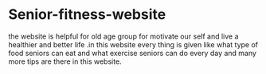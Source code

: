 # Senior-fitness-website
the website is helpful  for old age group for motivate our self and live a healthier and better life .in this website every thing is given like what type of food seniors can eat and what exercise seniors can do every day and many more tips are there in this website. 
